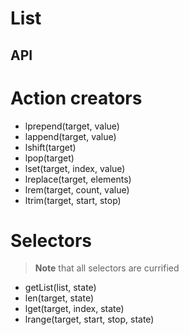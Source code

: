 # List

## API

# Action creators

* lprepend(target, value)
* lappend(target, value)
* lshift(target)
* lpop(target)
* lset(target, index, value)
* lreplace(target, elements)
* lrem(target, count, value)
* ltrim(target, start, stop)

# Selectors

> **Note** that all selectors are currified

* getList(list, state)
* len(target, state)
* lget(target, index, state)
* lrange(target, start, stop, state)
